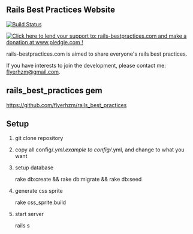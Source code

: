 Rails Best Practices Website
----------------------------

[![Build Status](https://secure.travis-ci.org/flyerhzm/rails-bestpractices.com.png)](http://travis-ci.org/flyerhzm/rails-bestpractices.com)

[![Click here to lend your support to: rails-bestpractices.com and make a donation at www.pledgie.com !](https://www.pledgie.com/campaigns/12057.png?skin_name=chrome)](http://www.pledgie.com/campaigns/12057)

rails-bestpractices.com is aimed to share everyone's rails best practices.

If you have interests to join the development, please contact me: flyerhzm@gmail.com.

rails_best_practices gem
-----------------------

<https://github.com/flyerhzm/rails_best_practices>

Setup
-----

1. git clone repository

2. copy all config/*.yml.example to config/*.yml, and change to what you want

3. setup database

    rake db:create && rake db:migrate && rake db:seed

4. generate css sprite

    rake css_sprite:build

5. start server

    rails s
